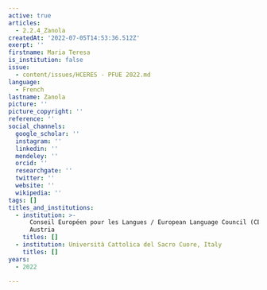 ```yaml
---
active: true
articles:
  - 2.2.4_Zanola
createdAt: '2022-07-05T14:53:36.512Z'
exerpt: ''
firstname: Maria Teresa
is_institution: false
issue:
  - content/issues/HCERES - PFUE 2022.md
language:
  - French
lastname: Zanola
picture: ''
picture_copyright: ''
reference: ''
social_channels:
  google_scholar: ''
  instagram: ''
  linkedin: ''
  mendeley: ''
  orcid: ''
  researchgate: ''
  twitter: ''
  website: ''
  wikipedia: ''
tags: []
titles_and_institutions:
  - institution: >-
      Conseil Européen pour les Langues / European Language Council (CEL/ELC),
      Austria
    titles: []
  - institution: Università Cattolica del Sacro Cuore, Italy
    titles: []
years:
  - 2022

---
```

